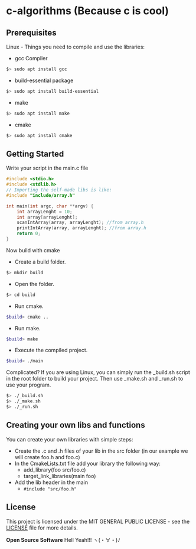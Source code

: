 # c-algorithms (Because c is cool)

## Prerequisites

Linux - Things you need to compile and use the libraries:

- gcc Compiler
```bash
$> sudo apt install gcc 
```
- build-essential package
```bash
$> sudo apt install build-essential 
```
- make
```bash
$> sudo apt install make 
```
- cmake
```bash
$> sudo apt install cmake 
```

## Getting Started

Write your script in the main.c file

```c
#include <stdio.h>
#include <stdlib.h>
// Importing the self-made libs is like:
#include "include/array.h"

int main(int argc, char **argv) {
	int arrayLenght = 10;
	int array[arrayLenght];
	scanIntArray(array, arrayLenght); //from array.h
	printIntArray(array, arrayLenght); //from array.h
	return 0;
}
```

Now build with cmake

- Create a build folder.
```bash
$> mkdir build
```
- Open the folder.
```bash
$> cd build
```
- Run cmake.
```bash
$build> cmake ..
```
- Run make.
```bash
$build> make
```
- Execute the compiled project.
```bash
$build> ./main  
```

Complicated? If you are using Linux, you can simply run the _build.sh script in the root folder to build your project. Then use _make.sh and _run.sh to use your program.

```bash
$> ./_build.sh
$> ./_make.sh
$> ./_run.sh
```

## Creating your own libs and functions
You can create your own libraries with simple steps:

- Create the .c and .h files of your lib in the src folder (in our example we will create foo.h and foo.c)
- In the CmakeLists.txt file add your library the following way:
	- add_library(foo src/foo.c)
	- target_link_libraries(main foo)
- Add the lib header in the main
	- ```#include "src/foo.h" ```

## License

This project is licensed under the MIT GENERAL PUBLIC LICENSE - see the [LICENSE](LICENSE) file for more details.

**Open Source Software** Hell Yeah!!! ヽ(・∀・)ﾉ